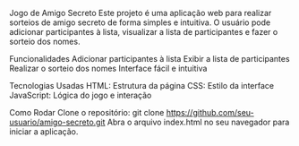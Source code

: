Jogo de Amigo Secreto
Este projeto é uma aplicação web para realizar sorteios de amigo secreto de forma simples e intuitiva. O usuário pode adicionar participantes à lista, visualizar a lista de participantes e fazer o sorteio dos nomes.

Funcionalidades
Adicionar participantes à lista
Exibir a lista de participantes
Realizar o sorteio dos nomes
Interface fácil e intuitiva

Tecnologias Usadas
HTML: Estrutura da página
CSS: Estilo da interface
JavaScript: Lógica do jogo e interação

Como Rodar
Clone o repositório:
git clone https://github.com/seu-usuario/amigo-secreto.git
Abra o arquivo index.html no seu navegador para iniciar a aplicação.
